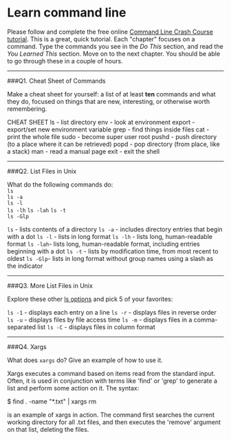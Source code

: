 # Learn command line

Please follow and complete the free online [Command Line Crash Course
tutorial](http://cli.learncodethehardway.org/book/). This is a great,
quick tutorial. Each "chapter" focuses on a command. Type the commands
you see in the _Do This_ section, and read the _You Learned This_
section. Move on to the next chapter. You should be able to go through
these in a couple of hours.

---

###Q1.  Cheat Sheet of Commands  

Make a cheat sheet for yourself: a list of at least **ten** commands and what they do, focused on things that are new, interesting, or otherwise worth remembering.

CHEAT SHEET
ls - list directory
env - look at environment
export - export/set new environment variable
grep - find things inside files
cat - print the whole file
sudo - become super user root
pushd - push directory (to a place where it can be retrieved)
popd - pop directory (from place, like a stack)
man - read a manual page
exit - exit the shell

---

###Q2.  List Files in Unix   

What do the following commands do:  
`ls`     
`ls -a`  
`ls -l`  
`ls -lh` 
`ls -lah`
`ls -t`  
`ls -Glp`

`ls`     - lists contents of a directory
`ls -a`  - includes directory entries that begin with a dot
`ls -l`  - lists in long format
`ls -lh` - lists long, human-readable format
`ls -lah`- lists long, human-readable format, including entries beginning with a dot 
`ls -t`  - lists by modification time, from most recent to oldest
`ls -Glp`- lists in long format without group names using a slash as the indicator  

---

###Q3.  More List Files in Unix  

Explore these other [ls options](http://www.techonthenet.com/unix/basic/ls.php) and pick 5 of your favorites:

`ls -1`  - displays each entry on a line
`ls -r`  - displays files in reverse order
`ls -u`  - displays files by file access time
`ls -m`  - displays files in a comma-separated list
`ls -C`  - displays files in column format

---

###Q4.  Xargs   

What does `xargs` do? Give an example of how to use it.

Xargs executes a command based on items read from the standard input. Often, it is used in conjunction with terms like 'find' or 'grep' to generate a list and perform some action on it. The syntax:

$ find . -name "*.txt" | xargs rm

is an example of xargs in action. The command first searches the current working directory for all .txt files, and then executes the 'remove' argument on that list, deleting the files.

